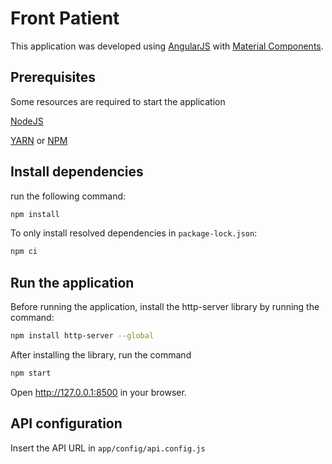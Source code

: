 # Front Patient

This application was developed using [AngularJS](https://angularjs.org) with [Material Components](https://material.angularjs.org).

## Prerequisites

Some resources are required to start the application

[NodeJS](https://nodejs.org/en)

[YARN](https://classic.yarnpkg.com/lang/en/docs/install/#windows-stable) or [NPM](https://docs.npmjs.com/downloading-and-installing-node-js-and-npm)


## Install dependencies

run the following command:

```sh
npm install
```

To only install resolved dependencies in `package-lock.json`:

```sh
npm ci
```

## Run the application

Before running the application, install the http-server library by running the command:

```sh
npm install http-server --global
```
After installing the library, run the command

```sh
npm start
```


Open http://127.0.0.1:8500 in your browser.

## API configuration

Insert the API URL in `app/config/api.config.js`